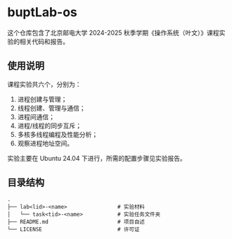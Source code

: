 # buptLab-os

这个仓库包含了北京邮电大学 2024-2025 秋季学期《操作系统（叶文）》课程实验的相关代码和报告。

## 使用说明

课程实验共六个，分别为：

1. 进程创建与管理；
2. 线程创建、管理与通信；
3. 进程间通信；
4. 进程/线程的同步互斥；
5. 多核多线程编程及性能分析；
6. 观察进程地址空间。

实验主要在 Ubuntu 24.04 下进行，所需的配置步骤见实验报告。

## 目录结构

```
.
├── lab<lid>-<name>                # 实验材料
│   └── task<tid>-<name>           # 实验任务文件夹
├── README.md                      # 项目自述
└── LICENSE                        # 许可证
```
